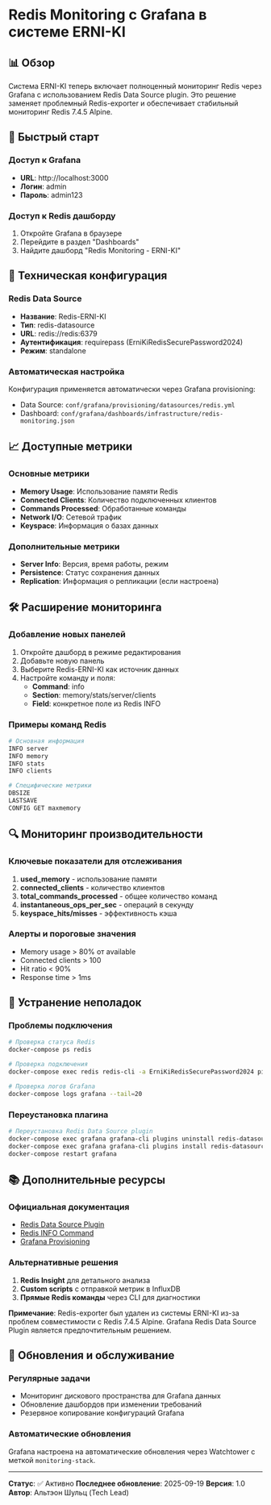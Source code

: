 # Redis Monitoring с Grafana в системе ERNI-KI

## 📊 Обзор

Система ERNI-KI теперь включает полноценный мониторинг Redis через Grafana с
использованием Redis Data Source plugin. Это решение заменяет проблемный
Redis-exporter и обеспечивает стабильный мониторинг Redis 7.4.5 Alpine.

## 🚀 Быстрый старт

### Доступ к Grafana

- **URL**: http://localhost:3000
- **Логин**: admin
- **Пароль**: admin123

### Доступ к Redis дашборду

1. Откройте Grafana в браузере
2. Перейдите в раздел "Dashboards"
3. Найдите дашборд "Redis Monitoring - ERNI-KI"

## 🔧 Техническая конфигурация

### Redis Data Source

- **Название**: Redis-ERNI-KI
- **Тип**: redis-datasource
- **URL**: redis://redis:6379
- **Аутентификация**: requirepass (ErniKiRedisSecurePassword2024)
- **Режим**: standalone

### Автоматическая настройка

Конфигурация применяется автоматически через Grafana provisioning:

- Data Source: `conf/grafana/provisioning/datasources/redis.yml`
- Dashboard: `conf/grafana/dashboards/infrastructure/redis-monitoring.json`

## 📈 Доступные метрики

### Основные метрики

- **Memory Usage**: Использование памяти Redis
- **Connected Clients**: Количество подключенных клиентов
- **Commands Processed**: Обработанные команды
- **Network I/O**: Сетевой трафик
- **Keyspace**: Информация о базах данных

### Дополнительные метрики

- **Server Info**: Версия, время работы, режим
- **Persistence**: Статус сохранения данных
- **Replication**: Информация о репликации (если настроена)

## 🛠️ Расширение мониторинга

### Добавление новых панелей

1. Откройте дашборд в режиме редактирования
2. Добавьте новую панель
3. Выберите Redis-ERNI-KI как источник данных
4. Настройте команду и поля:
   - **Command**: info
   - **Section**: memory/stats/server/clients
   - **Field**: конкретное поле из Redis INFO

### Примеры команд Redis

```bash
# Основная информация
INFO server
INFO memory
INFO stats
INFO clients

# Специфические метрики
DBSIZE
LASTSAVE
CONFIG GET maxmemory
```

## 🔍 Мониторинг производительности

### Ключевые показатели для отслеживания

1. **used_memory** - использование памяти
2. **connected_clients** - количество клиентов
3. **total_commands_processed** - общее количество команд
4. **instantaneous_ops_per_sec** - операций в секунду
5. **keyspace_hits/misses** - эффективность кэша

### Алерты и пороговые значения

- Memory usage > 80% от available
- Connected clients > 100
- Hit ratio < 90%
- Response time > 1ms

## 🚨 Устранение неполадок

### Проблемы подключения

```bash
# Проверка статуса Redis
docker-compose ps redis

# Проверка подключения
docker-compose exec redis redis-cli -a ErniKiRedisSecurePassword2024 ping

# Проверка логов Grafana
docker-compose logs grafana --tail=20
```

### Переустановка плагина

```bash
# Переустановка Redis Data Source plugin
docker-compose exec grafana grafana-cli plugins uninstall redis-datasource
docker-compose exec grafana grafana-cli plugins install redis-datasource
docker-compose restart grafana
```

## 📚 Дополнительные ресурсы

### Официальная документация

- [Redis Data Source Plugin](https://grafana.com/grafana/plugins/redis-datasource/)
- [Redis INFO Command](https://redis.io/commands/info/)
- [Grafana Provisioning](https://grafana.com/docs/grafana/latest/administration/provisioning/)

### Альтернативные решения

1. **Redis Insight** для детального анализа
2. **Custom scripts** с отправкой метрик в InfluxDB
3. **Прямые Redis команды** через CLI для диагностики

**Примечание**: Redis-exporter был удален из системы ERNI-KI из-за проблем
совместимости с Redis 7.4.5 Alpine. Grafana Redis Data Source Plugin является
предпочтительным решением.

## 🔄 Обновления и обслуживание

### Регулярные задачи

- Мониторинг дискового пространства для Grafana данных
- Обновление дашбордов при изменении требований
- Резервное копирование конфигураций Grafana

### Автоматические обновления

Grafana настроена на автоматические обновления через Watchtower с меткой
`monitoring-stack`.

---

**Статус**: ✅ Активно **Последнее обновление**: 2025-09-19 **Версия**: 1.0
**Автор**: Альтэон Шульц (Tech Lead)
